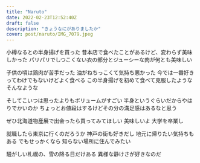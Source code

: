 ```yaml
---
title: "Naruto"
date: 2022-02-23T12:52:40Z
draft: false
description: "きょうなにがありましたか"
cover: post/naruto/IMG_7079.jpeg
---
```


小樽なるとの半身揚げを買った
昔本店で食べたことがあるけど、変わらず美味しかった
パリパリでしつこくない衣の部分とジューシーな肉が何とも美味しい

子供の頃は鶏肉が苦手だった
油がねちっこくて気持ち悪かった
今では一番好きってわけでもないけどよく食べる
この半身揚げを初めて食べて克服したようなそんなような

そしてこいつは思ったよりもボリュームがすごい
半身というぐらいだからやはりでかいのか
ちょっとお値段はするけどその分の満足感はあるなと思う

ぜひ北海道物産展で出会ったら買ってみてほしい
美味しいよ
大学を卒業し

就職したら東京に行くのだろうか
神戸の街も好きだし
地元に帰りたい気持ちもある
でもせっかくなら
知らない場所に住んでみたい

騒がしい札幌の、雪の降る日だけある
異様な静けさが好きなのだ
